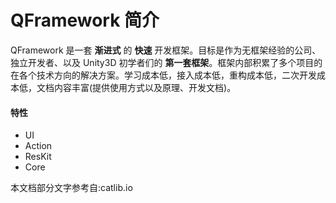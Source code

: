 # QFramework 简介
  QFramework 是一套 **渐进式** 的 **快速** 开发框架。目标是作为无框架经验的公司、独立开发者、以及 Unity3D 初学者们的 **第一套框架**。框架内部积累了多个项目的在各个技术方向的解决方案。学习成本低，接入成本低，重构成本低，二次开发成本低，文档内容丰富(提供使用方式以及原理、开发文档)。

#### 特性
* UI 
* Action
* ResKit
* Core










本文档部分文字参考自:catlib.io
